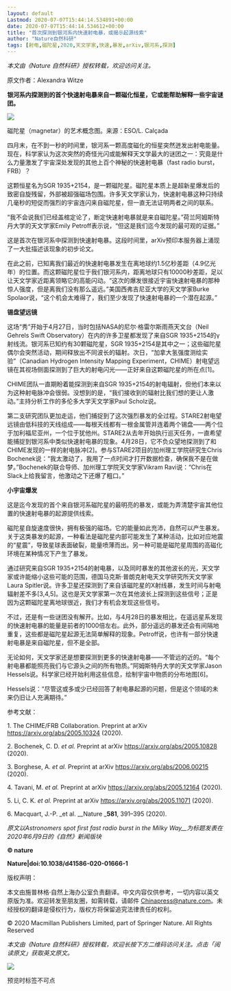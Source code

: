 ```yaml
---
layout: default
Lastmod: 2020-07-07T15:44:14.534891+00:00
date: 2020-07-07T15:44:14.534612+00:00
title: "首次探测到银河系内快速射电暴，或揭示起源线索"
author: "Nature自然科研"
tags: [射电,磁陀星,2020,天文学家,快速,暴发,arXiv,银河系,探测]
---
```


_本文由《Nature 自然科研》授权转载，欢迎访问关注。_

原文作者：Alexandra Witze

**银河系内探测到的首个快速射电暴来自一颗磁化恒星，它或能帮助解释一些宇宙谜团。**

![](https://images.weserv.nl/?url=https%3A//mmbiz.qpic.cn/sz_mmbiz_jpg/0OWoGbRW1icibv8WXTHm0Eic0YKCibFnd6cpuLA0KzkicfG3A1jM3lsUlSz6OTpiba8SNeUPKA8LLRa4AHw7VgpLZL3w/640%3Fwx_fmt%3Djpeg)

磁陀星（magnetar）的艺术概念图。来源：ESO/L. Calçada

四月末，在不到一秒的时间里，银河系一颗高度磁化的恒星突然迸发出射电能量。现在，科学家认为这次突然的奇怪光闪或能解释天文学最大的谜团之一：究竟是什么力量激发了宇宙深处发现的其他上百个神秘的快速射电暴（fast radio burst，FRB）？

这颗恒星名为SGR 1935+2154，是一颗磁陀星。磁陀星本质上是超新星爆发后的致密自旋残留，外部被超强磁场包围。许多天文学家认为，快速射电暴这种只持续几毫秒的短促而强烈的宇宙连闪来自磁陀星，但一直无法证明两者之间的联系。

“我不会说我们已经盖棺定论了，断定快速射电暴就是来自磁陀星。”荷兰阿姆斯特丹大学的天文学家Emily Petroff表示说，“但这是我们迄今发现的最可观的证据。”

这是首次在银河系中探测到快速射电暴。这段时间里，arXiv预印本服务器上涌现了一大批描述该现象的初步论文。

在此之前，已知离我们最近的快速射电暴发生在离地球约1.5亿秒差距（4.9亿光年）的位置。而这颗磁陀星位于我们银河系内，距离地球只有10000秒差距，足以让天文学家近距离领略它的高能闪动。“这次的爆发很接近宇宙快速射电暴的那种惊人强度，但是离我们没有那么遥远。”美国西弗吉尼亚大学的天文学家Burke Spolaor说，“这个机会太难得了，我们至少发现了快速射电暴的一个潜在起源。”

**锡盘望远镜**

这场“秀”开始于4月27日，当时包括NASA的尼尔·格雷尔斯雨燕天文台（Neil Gehrels Swift Observatory）在内的许多卫星都发现了来自SGR 1935+2154的γ射线流。银河系已知约有30颗磁陀星，SGR 1935+2154是其中之一；这些磁陀星偶尔会突然活动，期间释放出不同波长的辐射。次日，“加拿大氢强度测绘实验”（Canadian Hydrogen Intensity Mapping Experiment，CHIME）射电望远镜在其视场侧面探测到了巨大的射电闪光——正好来自这颗磁陀星的所在点\[1\]。

CHIME团队一直期盼着能探测到来自SGR 1935+2154的射电辐射，但他们本来以为这种射电脉冲会很弱。没想到的是，“我们接收到的辐射比我们想的更让人激动。”主持分析工作的多伦多大学天文学家Paul Scholz说。

第二支研究团队更加走运，他们捕捉到了这次强烈暴发的全过程。STARE2射电望远镜由低科技的天线组成——每根天线都有一根金属管并连着两个锡盘——两个位于加利福尼亚州，一个位于犹他州。STARE2从去年开始执行巡天任务，一直希望能捕捉到银河系中类似快速射电暴的现象。4月28日，它不负众望地探测到了和CHIME发现的一样的射电脉冲\[2\]。参与STARE2项目的加州理工学院研究生Chris Bochenek说：“我太激动了，我用了一点时间才打开数据检查，确保我不是在做梦。”Bochenek的联合导师、加州理工学院天文学家Vikram Ravi说：“Chris在Slack上给我留言，他激动之下还爆了粗口。”

**小宇宙爆发**

这是迄今发现的首个来自银河系磁陀星的最明亮的暴发，或能为弄清楚宇宙其他位置的快速射电暴的起源提供线索。

磁陀星自旋速度很快，拥有极强的磁场。它的能量如此充沛，自然可以产生暴发。关于这类暴发的起源，一种看法是磁陀星内部可能发生了某种活动，比如对应地震的“星震”，导致星球表面破裂，能量喷薄而出。另一种可能是磁陀星周围的高磁化环境在某种情况下产生了暴发。

通过研究来自SGR 1935+2154的射电暴，以及同时暴发的其他波长的光，天文学家或许能缩小这些可能的范围，德国马克斯·普朗克射电天文学研究所天文学家Laura Spitler说。许多卫星还探测到了来自该磁陀星的X射线暴，发生时间与射电辐射差不多\[3,4,5\]。这也是天文学家第一次在其他波长上探测到这些信号；正是因为这颗磁陀星离地球很近，我们才有机会发现这些信号。

不过，还是有一些谜团没有解开。比如，与4月28日的暴发相比，在遥远星系发现的快速射电暴的能量是前者的1000倍左右。此外，部分遥远的暴发还会有间隔地重复，这些都是磁陀星起源无法简单解释的现象。Petroff说，也许有一部分快速射电暴是来自磁陀星，但不是全部。

无论如何，天文学家还是想要探测到更多的快速射电暴——不管远的近的。“每个射电暴都能照亮我们与它源头之间的所有物质。”阿姆斯特丹大学的天文学家Jason Hessels说。科学家已经开始利用这些信息，绘制宇宙中物质的分布地图\[6\]。

Hessels说：“尽管这或多或少已经回答了射电暴起源的问题，但是这个领域的未来仍旧让人充满期待。”

参考文献：

1. The CHIME/FRB Collaboration. Preprint at arXiv https://arxiv.org/abs/2005.10324 (2020).

2. Bochenek, C. D. _et al._ Preprint at arXiv https://arxiv.org/abs/2005.10828 (2020).

3. Borghese, A. _et al._ Preprint at arXiv https://arxiv.org/abs/2006.00215 (2020).

4. Tavani, M. _et al._ Preprint at arXiv https://arxiv.org/abs/2005.12164 (2020).

5. Li, C. K. _et al._ Preprint at arXiv https://arxiv.org/abs/2005.11071 (2020).

6. Macquart, J.-P. _et al. __Nature _**581**, 391–395 (2020).

_原文以Astronomers spot first fast radio burst in the Milky Way__为标题发表在2020年6月9日的《自然》新闻版块_

**© nature**  

**Nature|doi:10.1038/d41586-020-01666-1**

版权声明：

本文由施普林格·自然上海办公室负责翻译。中文内容仅供参考，一切内容以英文原版为准。欢迎转发至朋友圈，如需转载，请邮件 Chinapress@nature.com。未经授权的翻译是侵权行为，版权方将保留追究法律责任的权利。

© 2020 Macmillan Publishers Limited, part of Springer Nature. All Rights Reserved  

  

_本文由《Nature 自然科研》授权转载，欢迎长按下方二维码访问关注。点击「阅读原文」获取英文原文。_

![](https://images.weserv.nl/?url=https%3A//mmbiz.qpic.cn/mmbiz_gif/0OWoGbRW1ic8dMgfiaiaibK4uUQgWLzWRicnlzpBK8rCKedOEhorUAjnXkguGmwhbGMGEeUrdyRvFW52oibwRPoCOwQg/640%3Fwx_fmt%3Dgif)

预览时标签不可点

